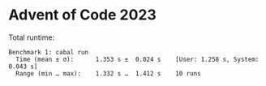 # Advent of Code 2023

Total runtime:
```
Benchmark 1: cabal run
  Time (mean ± σ):      1.353 s ±  0.024 s    [User: 1.258 s, System: 0.043 s]
  Range (min … max):    1.332 s …  1.412 s    10 runs
```
